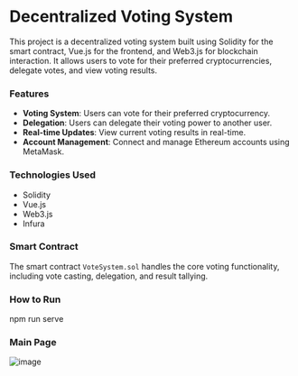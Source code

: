 # Decentralized Voting System

This project is a decentralized voting system built using Solidity for the smart contract, Vue.js for the frontend, and Web3.js for blockchain interaction. It allows users to vote for their preferred cryptocurrencies, delegate votes, and view voting results.

### Features

- **Voting System**: Users can vote for their preferred cryptocurrency.
- **Delegation**: Users can delegate their voting power to another user.
- **Real-time Updates**: View current voting results in real-time.
- **Account Management**: Connect and manage Ethereum accounts using MetaMask.

### Technologies Used

- Solidity
- Vue.js
- Web3.js
- Infura

### Smart Contract

The smart contract `VoteSystem.sol` handles the core voting functionality, including vote casting, delegation, and result tallying.

### How to Run
npm run serve

### Main Page
![image](https://github.com/user-attachments/assets/80ebb3dd-fb53-442f-824c-017e17e2fdc2)

